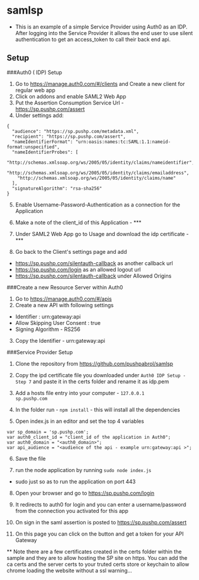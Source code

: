 # samlsp
- This is an example of a simple Service Provider using Auth0 as an IDP. After logging into the Service Provider it allows the end user to use silent authentication to get an access_token to call their back end api.

## Setup

###Auth0 ( IDP) Setup

1. Go to https://manage.auth0.com/#/clients and Create a new client for regular web app
2. Click on addons and enable SAML2 Web App
3. Put the Assertion Consumption Service Url - https://sp.pushp.com/assert
4. Under settings add:
```
{
  "audience": "https://sp.pushp.com/metadata.xml",
  "recipient": "https://sp.pushp.com/assert",
  "nameIdentifierFormat": "urn:oasis:names:tc:SAML:1.1:nameid-format:unspecified",
  "nameIdentifierProbes": [
    "http://schemas.xmlsoap.org/ws/2005/05/identity/claims/nameidentifier",
    "http://schemas.xmlsoap.org/ws/2005/05/identity/claims/emailaddress",
    "http://schemas.xmlsoap.org/ws/2005/05/identity/claims/name"
  ],
  "signatureAlgorithm": "rsa-sha256"
}
```


5. Enable Username-Password-Authentication as a connection for the Application

6. Make a note of the client_id of this Application - ***

7. Under SAML2 Web App go to Usage and download the idp certificate - ***

8. Go back to the Client's settings page and add 
  - https://sp.pushp.com/silentauth-callback as another callback url
  - https://sp.pushp.com/login as an allowed logout url
  - https://sp.pushp.com/silentauth-callback under Allowed Origins




###Create a new Resource Server within Auth0

1. Go to https://manage.auth0.com/#/apis
2. Create a new API with following settings
  - Identifier : urn:gateway:api
  - Allow Skipping User Consent : true
  - Signing Algorithm - RS256

3. Copy the Identifier - urn:gateway:api


###Service Provider Setup


1. Clone the repository from https://github.com/pushpabrol/samlsp


2. Copy the ipd certificate file you downloaded under `Auth0 IDP Setup - Step 7` and paste it in the certs folder and rename it as idp.pem

3. Add a hosts file entry into your computer - `127.0.0.1       sp.pushp.com`

4. In the folder run - `npm install` - this will install all the dependencies

5. Open index.js in an editor and set the top 4 variables
```
var sp_domain = 'sp.pushp.com';
var auth0_client_id = "client_id of the application in Auth0";
var auth0_domain = "<auth0_domain>";
var api_audience = "<audience of the api - example urn:gateway:api >";
```

6. Save the file

7. run the node application by running `sudo node index.js` 
  - sudo just so as to run the application on port 443


8. Open your browser and go to https://sp.pushp.com/login

9. It redirects to auth0 for login and you can enter a username/password from the connection you activated for this app

10. On sign in the saml assertion is posted to https://sp.pushp.com/assert 

11. On this page you can click on the button and get a token for your API Gateway


** Note there are a few certificates created in the certs folder within the sample and they are to allow hosting the SP site on https. You can add the ca certs and the server certs to your truted certs store or keychain to allow chrome loading the website without a ssl warning...
